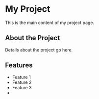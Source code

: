 # My Project
This is the main content of my project page.

## About the Project
Details about the project go here.

## Features
- Feature 1
- Feature 2
- Feature 3
- 

